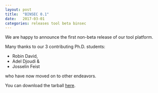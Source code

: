 ```yaml
---
layout: post
title:  "BINSEC 0.1"
date:   2017-03-01
categories: releases tool beta binsec
---
```


We are happy to announce the first non-beta release of our tool platform.

Many thanks to our 3 contributing Ph.D. students:
- Robin David, 
- Adel Djoudi &
- Josselin Feist

who have now moved on to other endeavors.

You can download the tarball [here][download].

[download]: http://binsec.gforge.inria.fr/distrib/binsec-0.1-20170301.tgz
